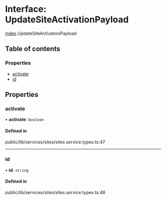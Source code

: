 # Interface: UpdateSiteActivationPayload

[index](../wiki/index).UpdateSiteActivationPayload

## Table of contents

### Properties

- [activate](../wiki/index.UpdateSiteActivationPayload#activate)
- [id](../wiki/index.UpdateSiteActivationPayload#id)

## Properties

### activate

• **activate**: `boolean`

#### Defined in

public/lib/services/sites/sites.service.types.ts:47

___

### id

• **id**: `string`

#### Defined in

public/lib/services/sites/sites.service.types.ts:46
